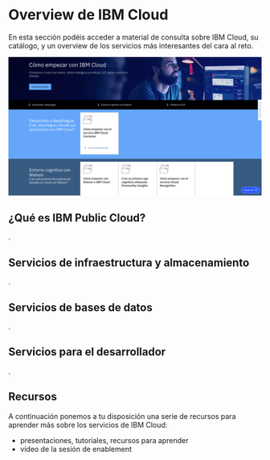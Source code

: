# Overview de IBM Cloud

En esta sección podéis acceder a material de consulta sobre IBM Cloud, su catálogo, y un overview de los servicios más interesantes del cara al reto. 

![IBM Cloud](../images/ibmcloud-start.png)

## ¿Qué es IBM Public Cloud?

.
## Servicios de infraestructura y almacenamiento

.
## Servicios de bases de datos

. 
## Servicios para el desarrollador

. 

## Recursos

A continuación ponemos a tu disposición una serie de recursos para aprender más sobre los servicios de IBM Cloud:

* presentaciones, tutoriales, recursos para aprender
* video de la sesión de enablement


